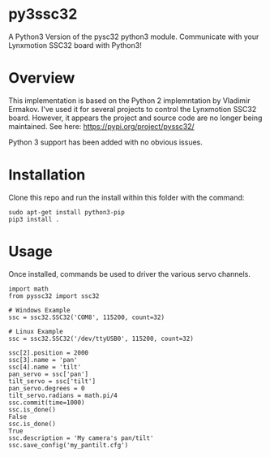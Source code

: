 # py3ssc32
A Python3 Version of the pysc32 python3 module.  Communicate with your Lynxmotion SSC32 board with Python3!

# Overview
This implementation is based on the Python 2 implemntation by Vladimir Ermakov.  I've used it for several projects to control the Lynxmotion SSC32 board.  However, it appears the project and source code are no longer being maintained.  See here:
https://pypi.org/project/pyssc32/

Python 3 support has been added with no obvious issues.

# Installation
Clone this repo and run the install within this folder with the command:
```
sudo apt-get install python3-pip
pip3 install .
```

# Usage
Once installed, commands be used to driver the various servo channels.
```
import math
from pyssc32 import ssc32

# Windows Example
ssc = ssc32.SSC32('COM8', 115200, count=32)

# Linux Example
ssc = ssc32.SSC32('/dev/ttyUSB0', 115200, count=32)

ssc[2].position = 2000
ssc[3].name = 'pan'
ssc[4].name = 'tilt'
pan_servo = ssc['pan']
tilt_servo = ssc['tilt']
pan_servo.degrees = 0
tilt_servo.radians = math.pi/4
ssc.commit(time=1000)
ssc.is_done()
False
ssc.is_done()
True
ssc.description = 'My camera's pan/tilt'
ssc.save_config('my_pantilt.cfg')
```

